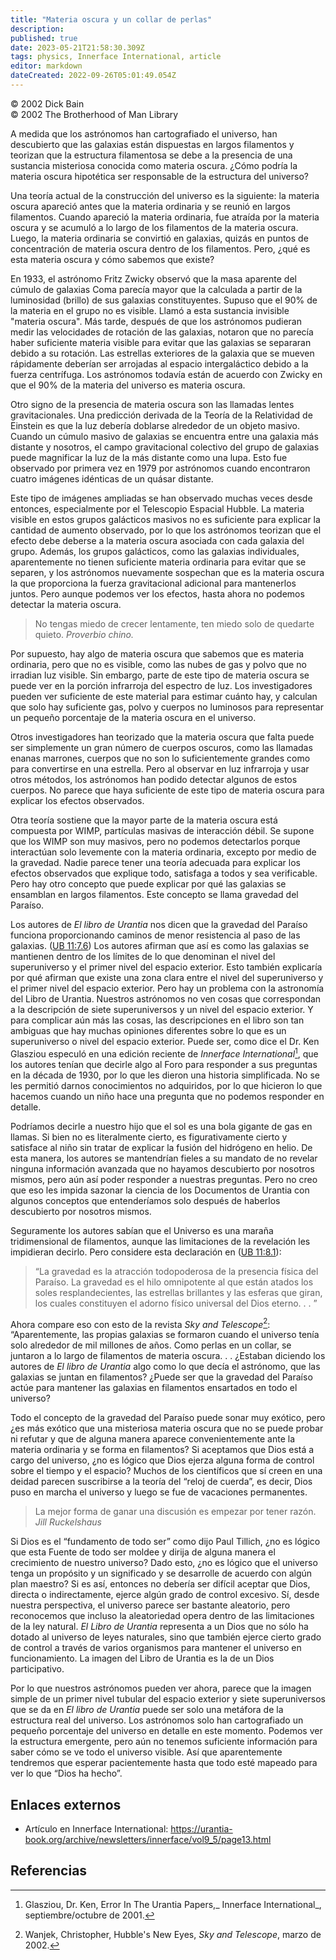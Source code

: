 ```yaml
---
title: "Materia oscura y un collar de perlas"
description: 
published: true
date: 2023-05-21T21:58:30.309Z
tags: physics, Innerface International, article
editor: markdown
dateCreated: 2022-09-26T05:01:49.054Z
---
```


<p class="v-card v-sheet theme--light grey lighten-3 px-2">© 2002 Dick Bain<br>© 2002 The Brotherhood of Man Library</p>

A medida que los astrónomos han cartografiado el universo, han descubierto que las galaxias están dispuestas en largos filamentos y teorizan que la estructura filamentosa se debe a la presencia de una sustancia misteriosa conocida como materia oscura. ¿Cómo podría la materia oscura hipotética ser responsable de la estructura del universo?

Una teoría actual de la construcción del universo es la siguiente: la materia oscura apareció antes que la materia ordinaria y se reunió en largos filamentos. Cuando apareció la materia ordinaria, fue atraída por la materia oscura y se acumuló a lo largo de los filamentos de la materia oscura. Luego, la materia ordinaria se convirtió en galaxias, quizás en puntos de concentración de materia oscura dentro de los filamentos. Pero, ¿qué es esta materia oscura y cómo sabemos que existe?

En 1933, el astrónomo Fritz Zwicky observó que la masa aparente del cúmulo de galaxias Coma parecía mayor que la calculada a partir de la luminosidad (brillo) de sus galaxias constituyentes. Supuso que el 90% de la materia en el grupo no es visible. Llamó a esta sustancia invisible "materia oscura". Más tarde, después de que los astrónomos pudieran medir las velocidades de rotación de las galaxias, notaron que no parecía haber suficiente materia visible para evitar que las galaxias se separaran debido a su rotación. Las estrellas exteriores de la galaxia que se mueven rápidamente deberían ser arrojadas al espacio intergaláctico debido a la fuerza centrífuga. Los astrónomos todavía están de acuerdo con Zwicky en que el 90% de la materia del universo es materia oscura.

Otro signo de la presencia de materia oscura son las llamadas lentes gravitacionales. Una predicción derivada de la Teoría de la Relatividad de Einstein es que la luz debería doblarse alrededor de un objeto masivo. Cuando un cúmulo masivo de galaxias se encuentra entre una galaxia más distante y nosotros, el campo gravitacional colectivo del grupo de galaxias puede magnificar la luz de la más distante como una lupa. Esto fue observado por primera vez en 1979 por astrónomos cuando encontraron cuatro imágenes idénticas de un quásar distante.

Este tipo de imágenes ampliadas se han observado muchas veces desde entonces, especialmente por el Telescopio Espacial Hubble. La materia visible en estos grupos galácticos masivos no es suficiente para explicar la cantidad de aumento observado, por lo que los astrónomos teorizan que el efecto debe deberse a la materia oscura asociada con cada galaxia del grupo. Además, los grupos galácticos, como las galaxias individuales, aparentemente no tienen suficiente materia ordinaria para evitar que se separen, y los astrónomos nuevamente sospechan que es la materia oscura la que proporciona la fuerza gravitacional adicional para mantenerlos juntos. Pero aunque podemos ver los efectos, hasta ahora no podemos detectar la materia oscura.

> No tengas miedo de crecer lentamente, ten miedo solo de quedarte quieto.
> _Proverbio chino._

Por supuesto, hay algo de materia oscura que sabemos que es materia ordinaria, pero que no es visible, como las nubes de gas y polvo que no irradian luz visible. Sin embargo, parte de este tipo de materia oscura se puede ver en la porción infrarroja del espectro de luz. Los investigadores pueden ver suficiente de este material para estimar cuánto hay, y calculan que solo hay suficiente gas, polvo y cuerpos no luminosos para representar un pequeño porcentaje de la materia oscura en el universo.

Otros investigadores han teorizado que la materia oscura que falta puede ser simplemente un gran número de cuerpos oscuros, como las llamadas enanas marrones, cuerpos que no son lo suficientemente grandes como para convertirse en una estrella. Pero al observar en luz infrarroja y usar otros métodos, los astrónomos han podido detectar algunos de estos cuerpos. No parece que haya suficiente de este tipo de materia oscura para explicar los efectos observados.

Otra teoría sostiene que la mayor parte de la materia oscura está compuesta por WIMP, partículas masivas de interacción débil. Se supone que los WIMP son muy masivos, pero no podemos detectarlos porque interactúan solo levemente con la materia ordinaria, excepto por medio de la gravedad. Nadie parece tener una teoría adecuada para explicar los efectos observados que explique todo, satisfaga a todos y sea verificable. Pero hay otro concepto que puede explicar por qué las galaxias se ensamblan en largos filamentos. Este concepto se llama gravedad del Paraíso.

Los autores de _El libro de Urantia_ nos dicen que la gravedad del Paraíso funciona proporcionando caminos de menor resistencia al paso de las galaxias. ([UB 11:7.6](/en/The_Urantia_Book/11#p7_6)) Los autores afirman que así es como las galaxias se mantienen dentro de los límites de lo que denominan el nivel del superuniverso y el primer nivel del espacio exterior. Esto también explicaría por qué afirman que existe una zona clara entre el nivel del superuniverso y el primer nivel del espacio exterior. Pero hay un problema con la astronomía del Libro de Urantia. Nuestros astrónomos no ven cosas que correspondan a la descripción de siete superuniversos y un nivel del espacio exterior. Y para complicar aún más las cosas, las descripciones en el libro son tan ambiguas que hay muchas opiniones diferentes sobre lo que es un superuniverso o nivel del espacio exterior. Puede ser, como dice el Dr. Ken Glasziou especuló en una edición reciente de _Innerface International_[^1], que los autores tenían que decirle algo al Foro para responder a sus preguntas en la década de 1930, por lo que les dieron una historia simplificada. No se les permitió darnos conocimientos no adquiridos, por lo que hicieron lo que hacemos cuando un niño hace una pregunta que no podemos responder en detalle.

Podríamos decirle a nuestro hijo que el sol es una bola gigante de gas en llamas. Si bien no es literalmente cierto, es figurativamente cierto y satisface al niño sin tratar de explicar la fusión del hidrógeno en helio. De esta manera, los autores se mantendrían fieles a su mandato de no revelar ninguna información avanzada que no hayamos descubierto por nosotros mismos, pero aún así poder responder a nuestras preguntas. Pero no creo que eso les impida sazonar la ciencia de los Documentos de Urantia con algunos conceptos que entenderíamos solo después de haberlos descubierto por nosotros mismos.

Seguramente los autores sabían que el Universo es una maraña tridimensional de filamentos, aunque las limitaciones de la revelación les impidieran decirlo. Pero considere esta declaración en ([UB 11:8.1](/en/The_Urantia_Book/11#p8_1)):

> “La gravedad es la atracción todopoderosa de la presencia física del Paraíso. La gravedad es el hilo omnipotente al que están atados los soles resplandecientes, las estrellas brillantes y las esferas que giran, los cuales constituyen el adorno físico universal del Dios eterno. . . ”

Ahora compare eso con esto de la revista _Sky and Telescope_[^2]: “Aparentemente, las propias galaxias se formaron cuando el universo tenía solo alrededor de mil millones de años. Como perlas en un collar, se juntaron a lo largo de filamentos de materia oscura. . . ¿Estaban diciendo los autores de _El libro de Urantia_ algo como lo que decía el astrónomo, que las galaxias se juntan en filamentos? ¿Puede ser que la gravedad del Paraíso actúe para mantener las galaxias en filamentos ensartados en todo el universo?

Todo el concepto de la gravedad del Paraíso puede sonar muy exótico, pero ¿es más exótico que una misteriosa materia oscura que no se puede probar ni refutar y que de alguna manera aparece convenientemente ante la materia ordinaria y se forma en filamentos? Si aceptamos que Dios está a cargo del universo, ¿no es lógico que Dios ejerza alguna forma de control sobre el tiempo y el espacio? Muchos de los científicos que sí creen en una deidad parecen suscribirse a la teoría del “reloj de cuerda”, es decir, Dios puso en marcha el universo y luego se fue de vacaciones permanentes.

> La mejor forma de ganar una discusión es empezar por tener razón.
> _Jill Ruckelshaus_

Si Dios es el “fundamento de todo ser” como dijo Paul Tillich, ¿no es lógico que esta Fuente de todo ser moldee y dirija de alguna manera el crecimiento de nuestro universo? Dado esto, ¿no es lógico que el universo tenga un propósito y un significado y se desarrolle de acuerdo con algún plan maestro? Si es así, entonces no debería ser difícil aceptar que Dios, directa o indirectamente, ejerce algún grado de control excesivo. Sí, desde nuestra perspectiva, el universo parece ser bastante aleatorio, pero reconocemos que incluso la aleatoriedad opera dentro de las limitaciones de la ley natural. _El Libro de Urantia_ representa a un Dios que no sólo ha dotado al universo de leyes naturales, sino que también ejerce cierto grado de control a través de varios organismos para mantener el universo en funcionamiento. La imagen del Libro de Urantia es la de un Dios participativo.

Por lo que nuestros astrónomos pueden ver ahora, parece que la imagen simple de un primer nivel tubular del espacio exterior y siete superuniversos que se da en _El libro de Urantia_ puede ser solo una metáfora de la estructura real del universo. Los astrónomos solo han cartografiado un pequeño porcentaje del universo en detalle en este momento. Podemos ver la estructura emergente, pero aún no tenemos suficiente información para saber cómo se ve todo el universo visible. Así que aparentemente tendremos que esperar pacientemente hasta que todo esté mapeado para ver lo que “Dios ha hecho”.

## Enlaces externos

- Artículo en Innerface International: https://urantia-book.org/archive/newsletters/innerface/vol9_5/page13.html

## Referencias

[^1]: Glasziou, Dr. Ken, Error In The Urantia Papers,_ Innerface International_, septiembre/octubre de 2001.

[^2]: Wanjek, Christopher, Hubble's New Eyes, _Sky and Telescope_, marzo de 2002.